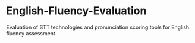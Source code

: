 # English-Fluency-Evaluation
Evaluation of STT technologies and pronunciation scoring tools for English fluency assessment.
